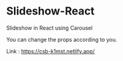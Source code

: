 # Slideshow-React
Slideshow in React using Carousel

You can change the props according to you.

Link : https://csb-k1mst.netlify.app/
